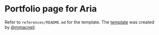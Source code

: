 # Portfolio page for Aria

Refer to `references/README.md` for the template. The [template](https://github.com/mmacneil/devfolio) was created by [@mmacneil](https://github.com/mmacneil).
